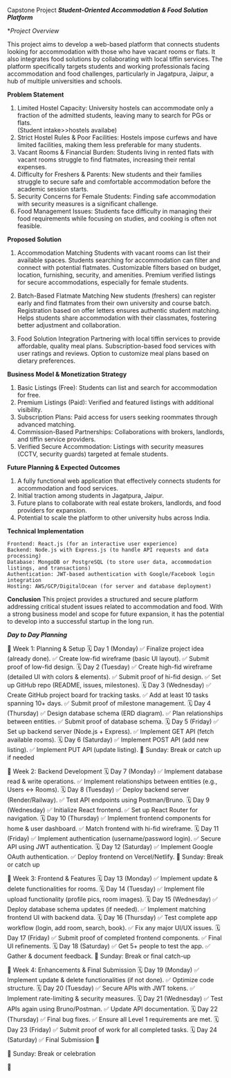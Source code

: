 Capstone Project
***Student-Oriented Accommodation & Food Solution Platform***

**Project Overview*

This project aims to develop a web-based platform that connects students looking for accommodation with those who have vacant rooms or flats. It also integrates food solutions by collaborating with local tiffin services. The platform specifically targets students and working professionals facing accommodation and food challenges, particularly in Jagatpura, Jaipur, a hub of multiple universities and schools.

**Problem Statement**

1. Limited Hostel Capacity: University hostels can accommodate only a fraction of the admitted students, leaving many to search for PGs or flats. 		
    (Student intake>>hostels availabe)
2. Strict Hostel Rules & Poor Facilities: Hostels impose curfews and have limited facilities, making them less preferable for many students.
3. Vacant Rooms & Financial Burden: Students living in rented flats with vacant rooms struggle to find flatmates, increasing their rental expenses.
4. Difficulty for Freshers & Parents: New students and their families struggle to secure safe and comfortable accommodation before the academic session starts.
5. Security Concerns for Female Students: Finding safe accommodation with security measures is a significant challenge.
6. Food Management Issues: Students face difficulty in managing their food requirements while focusing on studies, and cooking is often not feasible.

**Proposed Solution**

1. Accommodation Matching
    Students with vacant rooms can list their available spaces.
    Students searching for accommodation can filter and connect with potential flatmates.
    Customizable filters based on budget, location, furnishing, security, and amenities.
    Premium verified listings for secure accommodations, especially for female students.

2. Batch-Based Flatmate Matching
    New students (freshers) can register early and find flatmates from their own university and course batch.
    Registration based on offer letters ensures authentic student matching.
    Helps students share accommodation with their classmates, fostering better adjustment and collaboration.

3. Food Solution Integration
    Partnering with local tiffin services to provide affordable, quality meal plans.
    Subscription-based food services with user ratings and reviews.
    Option to customize meal plans based on dietary preferences.


**Business Model & Monetization Strategy**

1. Basic Listings (Free): Students can list and search for accommodation for free.
2. Premium Listings (Paid): Verified and featured listings with additional visibility.
3. Subscription Plans: Paid access for users seeking roommates through advanced matching.
4. Commission-Based Partnerships: Collaborations with brokers, landlords, and tiffin service providers.
5. Verified Secure Accommodation: Listings with security measures (CCTV, security guards) targeted at female students.


**Future Planning & Expected Outcomes**
1. A fully functional web application that effectively connects students for accommodation and food services.
2. Initial traction among students in Jagatpura, Jaipur.
3. Future plans to collaborate with real estate brokers, landlords, and food providers for expansion.
4. Potential to scale the platform to other university hubs across India.

**Technical Implementation**

    Frontend: React.js (for an interactive user experience)
    Backend: Node.js with Express.js (to handle API requests and data processing)
    Database: MongoDB or PostgreSQL (to store user data, accommodation listings, and transactions)
    Authentication: JWT-based authentication with Google/Facebook login integration
    Hosting: AWS/GCP/DigitalOcean (for server and database deployment)



**Conclusion**
This project provides a structured and secure platform addressing critical student issues related to accommodation and food. With a strong business model and scope for future expansion, it has the potential to develop into a successful startup in the long run.



***Day to Day Planning***

📆 Week 1: Planning & Setup
🗓️ Day 1 (Monday)
✅ Finalize project idea (already done).
✅ Create low-fid wireframe (basic UI layout).
✅ Submit proof of low-fid design.
🗓️ Day 2 (Tuesday)
✅ Create high-fid wireframe (detailed UI with colors & elements).
✅ Submit proof of hi-fid design.
✅ Set up GitHub repo (README, issues, milestones).
🗓️ Day 3 (Wednesday)
✅ Create GitHub project board for tracking tasks.
✅ Add at least 10 tasks spanning 10+ days.
✅ Submit proof of milestone management.
🗓️ Day 4 (Thursday)
✅ Design database schema (ERD diagram).
✅ Plan relationships between entities.
✅ Submit proof of database schema.
🗓️ Day 5 (Friday)
✅ Set up backend server (Node.js + Express).
✅ Implement GET API (fetch available rooms).
🗓️ Day 6 (Saturday)
✅ Implement POST API (add new listing).
✅ Implement PUT API (update listing).
🚀 Sunday: Break or catch up if needed

📆 Week 2: Backend Development
🗓️ Day 7 (Monday)
✅ Implement database read & write operations.
✅ Implement relationships between entities (e.g., Users ↔ Rooms).
🗓️ Day 8 (Tuesday)
✅ Deploy backend server (Render/Railway).
✅ Test API endpoints using Postman/Bruno.
🗓️ Day 9 (Wednesday)
✅ Initialize React frontend.
✅ Set up React Router for navigation.
🗓️ Day 10 (Thursday)
✅ Implement frontend components for home & user dashboard.
✅ Match frontend with hi-fid wireframe.
🗓️ Day 11 (Friday)
✅ Implement authentication (username/password login).
✅ Secure API using JWT authentication.
🗓️ Day 12 (Saturday)
✅ Implement Google OAuth authentication.
✅ Deploy frontend on Vercel/Netlify.
🚀 Sunday: Break or catch up

📆 Week 3: Frontend & Features
🗓️ Day 13 (Monday)
✅ Implement update & delete functionalities for rooms.
🗓️ Day 14 (Tuesday)
✅ Implement file upload functionality (profile pics, room images).
🗓️ Day 15 (Wednesday)
✅ Deploy database schema updates (if needed).
✅ Implement matching frontend UI with backend data.
🗓️ Day 16 (Thursday)
✅ Test complete app workflow (login, add room, search, book).
✅ Fix any major UI/UX issues.
🗓️ Day 17 (Friday)
✅ Submit proof of completed frontend components.
✅ Final UI refinements.
🗓️ Day 18 (Saturday)
✅ Get 5+ people to test the app.
✅ Gather & document feedback.
🚀 Sunday: Break or final catch-up

📆 Week 4: Enhancements & Final Submission
🗓️ Day 19 (Monday)
✅ Implement update & delete functionalities (if not done).
✅ Optimize code structure.
🗓️ Day 20 (Tuesday)
✅ Secure APIs with JWT tokens.
✅ Implement rate-limiting & security measures.
🗓️ Day 21 (Wednesday)
✅ Test APIs again using Bruno/Postman.
✅ Update API documentation.
🗓️ Day 22 (Thursday)
✅ Final bug fixes.
✅ Ensure all Level 1 requirements are met.
🗓️ Day 23 (Friday)
✅ Submit proof of work for all completed tasks.
🗓️ Day 24 (Saturday)
✅ Final Submission 🎉


🚀 Sunday: Break or celebration

👋

